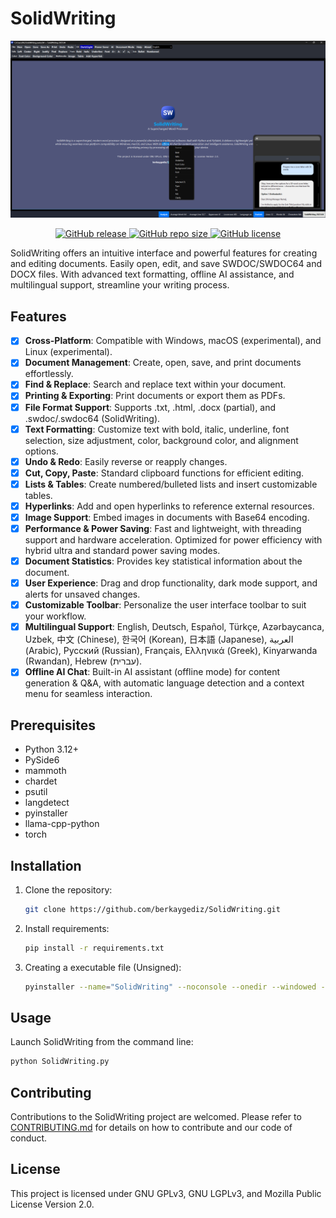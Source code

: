 # SolidWriting

<p align="center">
    <img src="images/banner/solidwriting_banner_3.png" alt="SolidWriting Banner" />
</p>

<p align="center">
    <a href="https://github.com/berkaygediz/solidwriting/releases/latest">
        <img src="https://img.shields.io/github/v/release/berkaygediz/solidwriting" alt="GitHub release" />
    </a>
    <a href="https://github.com/berkaygediz/solidwriting">
        <img src="https://img.shields.io/github/repo-size/berkaygediz/solidwriting" alt="GitHub repo size" />
    </a>
    <a href="https://github.com/berkaygediz/solidwriting">
        <img src="https://img.shields.io/github/license/berkaygediz/solidwriting" alt="GitHub license" />
    </a>
</p>

SolidWriting offers an intuitive interface and powerful features for creating and editing documents. Easily open, edit, and save SWDOC/SWDOC64 and DOCX files. With advanced text formatting, offline AI assistance, and multilingual support, streamline your writing process.

## Features

- [x] **Cross-Platform**: Compatible with Windows, macOS (experimental), and Linux (experimental).
- [x] **Document Management**: Create, open, save, and print documents effortlessly.
- [x] **Find & Replace**: Search and replace text within your document.
- [x] **Printing & Exporting**: Print documents or export them as PDFs.
- [x] **File Format Support**: Supports .txt, .html, .docx (partial), and .swdoc/.swdoc64 (SolidWriting).
- [x] **Text Formatting**: Customize text with bold, italic, underline, font selection, size adjustment, color, background color, and alignment options.
- [x] **Undo & Redo**: Easily reverse or reapply changes.
- [x] **Cut, Copy, Paste**: Standard clipboard functions for efficient editing.
- [x] **Lists & Tables**: Create numbered/bulleted lists and insert customizable tables.
- [x] **Hyperlinks**: Add and open hyperlinks to reference external resources.
- [x] **Image Support**: Embed images in documents with Base64 encoding.
- [x] **Performance & Power Saving**: Fast and lightweight, with threading support and hardware acceleration. Optimized for power efficiency with hybrid ultra and standard power saving modes.
- [x] **Document Statistics**: Provides key statistical information about the document.
- [x] **User Experience**: Drag and drop functionality, dark mode support, and alerts for unsaved changes.
- [x] **Customizable Toolbar**: Personalize the user interface toolbar to suit your workflow.
- [x] **Multilingual Support**: English, Deutsch, Español, Türkçe, Azərbaycanca, Uzbek, 中文 (Chinese), 한국어 (Korean), 日本語 (Japanese), العربية (Arabic), Русский (Russian), Français, Ελληνικά (Greek), Kinyarwanda (Rwandan), Hebrew (עברית).
- [x] **Offline AI Chat**: Built-in AI assistant (offline mode) for content generation & Q&A, with automatic language detection and a context menu for seamless interaction.

## Prerequisites

- Python 3.12+
- PySide6
- mammoth
- chardet
- psutil
- langdetect
- pyinstaller
- llama-cpp-python
- torch

## Installation

1. Clone the repository:

   ```bash
   git clone https://github.com/berkaygediz/SolidWriting.git
   ```

2. Install requirements:

   ```bash
   pip install -r requirements.txt
   ```

3. Creating a executable file (Unsigned):

   ```bash
   pyinstaller --name="SolidWriting" --noconsole --onedir --windowed --optimize "2" --clean --noconfirm --icon=".\solidwriting_icon.ico" --add-data "./.venv/Lib/site-packages/llama_cpp/*:llama_cpp" --add-binary "./.venv/Lib/site-packages/llama_cpp/*:llama_cpp" ".\SolidWriting.py"
   ```

## Usage

Launch SolidWriting from the command line:

```bash
python SolidWriting.py
```

## Contributing

Contributions to the SolidWriting project are welcomed. Please refer to [CONTRIBUTING.md](CONTRIBUTING.md) for details on how to contribute and our code of conduct.

## License

This project is licensed under GNU GPLv3, GNU LGPLv3, and Mozilla Public License Version 2.0.
